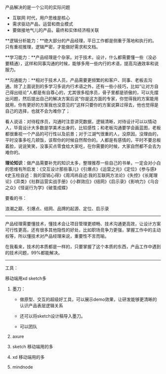 产品解决的是一个公司的实际问题

- 互联网 时代，用户思维是核心
- 需求驱动产品，运营和商业模式
- 要做接地气儿的产品，最终和实体经济相关联

**逻辑分析能力：**绝大部分的产品经理，平日工作都是侧重于落地和执行的。只有重视推理，逻辑严密，才能做好需求和文档。

**学习能力：**产品经理是个杂家。对于技术，设计，什么都需要懂一些（没必要精通），这样和同事沟通的时候，能够多用一些内行的术语，提高沟通效率和说服力。

**沟通能力：**相对于技术人员，产品需要更频繁的和客户、同事、老板去沟通。除了上面说到的多学习多说内行术语之外，还有一些小技巧，比如“让对方自己得出结论”人都是有自尊心的，尤其很多程序员，骨子里都是骄傲的，可以先摆出问题，然后提出自己的解决方案后说“你是这方面的专家，你觉得我的方案能用就用，你有更好的方案我也没意见的”这样只要你的方案说算过得去，他也觉得是自己的选择，也就不会为难你了；

看人说话：对待程序员，沟通时注意讲究数据，逻辑清晰，对待设计可以以情动人，毕竟设计大多数是学美术出身的，比较感性；和老板沟通要学会画蓝图，老板都很重视一个产品的可行性以及前景；对于江湖气很重的人，没原因，没理由的，平时没事多吃几顿饭，该帮你的时候自然帮你的。人都是有感情的，平时不要总板着脸，说说笑笑，没事买点零食给大家吃，在你需要的时候，大家自然都不会去为难你的。







**理论知识**：做产品需要补充的知识太多，整理推荐一些自己的书单，一定会对小白的思维有所启发：《交互设计那些事儿》《引爆点》《运营之光》《定位》《参与感》《史玉柱自述：我的营销心得》《周鸿祎自述:我的互联网方法论》《失控》《长尾理论》《异类》《社群运营实战手册》《小群效应》《结网》《启示录》《影响力》《乌合之众》《怪诞行为学》《破茧成蝶》



要看的书：

浪潮之巅、引爆点、结网、品牌的起源、定位、启示录



---

产品经理需要懂技术，懂技术会让项目管理更顺畅、技术沟通更高效，让设计方案可行性更高，还有很多其他隐性的好处，比如职场竞争力更强，掌握工作中的主动权等，所以懂技术对产品经理来说，重要性不言而喻。

在我看来，技术的本质都是一样的，只要掌握了这个本质的东西，产品工作中遇到的技术问题，99%都能解决。



---

工具：

移动端用xd sketch多

1. 墨刀：

   - 做原型、交互的超级好工具，可以展示demo效果，让研发能够更清晰的认识产品表层逻辑关系

   - 还可以将sketch设计稿导入墨刀。
   - 可以团队

2. axure
3. sketch  移动端用的多
4. xd 移动端用的多 
5. mindnode













